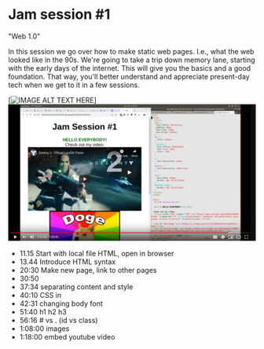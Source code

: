 # Jam session #1
"Web 1.0" 

In this session we go over how to make static web pages. I.e., what the web looked like in the 90s. 
We're going to take a trip down memory lane, starting with the early days of the internet. 
This will give you the basics and a good foundation. 
That way, you'll better understand and appreciate present-day tech when we get to it in a few sessions.

[![IMAGE ALT TEXT HERE](https://img.youtube.com/vi/YOUTUBE_VIDEO_ID_HERE/0.jpg)]
[![Jam Session #1](1-static-html-css.PNG)](https://www.youtube.com/watch?v=jgw1XBNY5Ko)

- 11.15 Start with local file HTML, open in browser 
- 13.44 Introduce HTML syntax
- 20:30 Make new page, link to other pages
- 30:50 <div>
- 37:34 separating content and style
- 40:10 CSS in <head>
- 42:31 changing body font
- 51:40 h1 h2 h3
- 56:16 # vs . (id vs class)
- 1:08:00 images
- 1:18:00 embed youtube video

